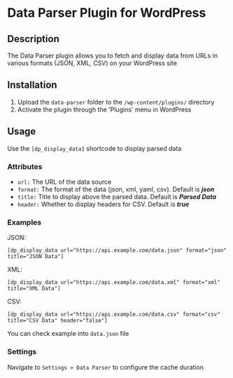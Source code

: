 # Data Parser Plugin for WordPress

## Description
The Data Parser plugin allows you to fetch and display data from URLs in various formats (JSON, XML, CSV) on your WordPress site

## Installation
1. Upload the `data-parser` folder to the `/wp-content/plugins/` directory
2. Activate the plugin through the 'Plugins' menu in WordPress

## Usage
Use the `[dp_display_data]` shortcode to display parsed data

### Attributes
* `url:` The URL of the data source
* `format:` The format of the data (json, xml, yaml, csv). Default is ___json___
* `title:` Title to display above the parsed data. Default is ___Parsed Data___
* `header:` Whether to display headers for CSV. Default is ___true___

### Examples
JSON:
```
[dp_display_data url="https://api.example.com/data.json" format="json" title="JSON Data"]
```
XML:
```
[dp_display_data url="https://api.example.com/data.xml" format="xml" title="XML Data"]
```
CSV:
```
[dp_display_data url="https://api.example.com/data.csv" format="csv" title="CSV Data" header="false"]
```
You can check example into `data.json` file

### Settings
Navigate to `Settings > Data Parser` to configure the cache duration